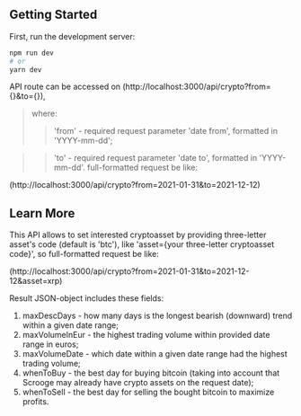 ## Getting Started

First, run the development server:

```bash
npm run dev
# or
yarn dev
```

API route can be accessed on (http://localhost:3000/api/crypto?from={}&to={}),
> where:
> > 'from' - required request parameter 'date from', formatted in 'YYYY-mm-dd';

> > 'to' - required request parameter 'date to', formatted in 'YYYY-mm-dd'.
full-formatted request be like:

(http://localhost:3000/api/crypto?from=2021-01-31&to=2021-12-12)

## Learn More

This API allows to set interested cryptoasset by providing three-letter asset's code (default is 'btc'), like 'asset={your three-letter cryptoasset code}', so full-formatted request be like:

(http://localhost:3000/api/crypto?from=2021-01-31&to=2021-12-12&asset=xrp)

Result JSON-object includes these fields:
1. maxDescDays - how many days is the longest bearish (downward) trend within a given date range;
2. maxVolumeInEur - the highest trading volume within provided date range in euros;
3. maxVolumeDate - which date within a given date range had the highest trading volume;
4. whenToBuy - the best day for buying bitcoin (taking into account that Scrooge may already have crypto assets on the request date);
5. whenToSell - the best day for selling the bought bitcoin to maximize profits.
